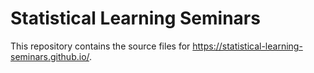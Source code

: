 # Statistical Learning Seminars

This repository contains the source files for <https://statistical-learning-seminars.github.io/>.
